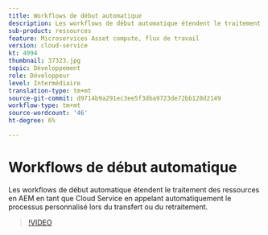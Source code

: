 ```yaml
---
title: Workflows de début automatique
description: Les workflows de début automatique étendent le traitement des ressources en appelant automatiquement le processus personnalisé lors du transfert ou du retraitement.
sub-product: ressources
feature: Microservices Asset compute, flux de travail
version: cloud-service
kt: 4994
thumbnail: 37323.jpg
topic: Développement
role: Développeur
level: Intermédiaire
translation-type: tm+mt
source-git-commit: d9714b9a291ec3ee5f3dba9723de72bb120d2149
workflow-type: tm+mt
source-wordcount: '46'
ht-degree: 6%

---
```



# Workflows de début automatique

Les workflows de début automatique étendent le traitement des ressources en AEM en tant que Cloud Service en appelant automatiquement le processus personnalisé lors du transfert ou du retraitement.

>[!VIDEO](https://video.tv.adobe.com/v/37323/?quality=12&learn=on&hidetitle=true)
